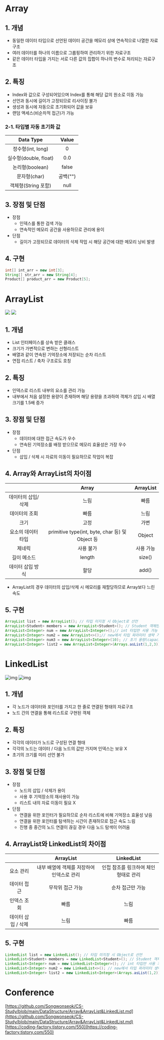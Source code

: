 # Array
## 1. 개념
- 동일한 데이터 타입으로 선언된 데이터 공간을 메모리 상에 연속적으로 나열한 자료구조
- 여러 데이터를 하나의 이름으로 그룹핑하여 관리하기 위한 자료구조
- 같은 데이터 타입을 가지는 서로 다른 값의 집합이 하나의 변수로 처리되는 자료구조
## 2. 특징
- Index와 값으로 구성되어있으며 Index를 통해 해당 값의 원소로 이동 가능
- 선언과 동시에 길이가 고정되므로 리사이징 불가
- 생성과 동시에 자동으로 초기화되어 값을 보유
- 랜덤 액세스(비순차적 접근)가 가능
### 2-1. 타입별 자동 초기화 값
|Data Type|Value|
|:--:|:--:| 
|정수형(int, long)|0|
|실수형(double, float)|0.0|
|논리형(boolean)|false|
|문자형(char)|공백("")|
|객체형(String 포함)|null|
## 3. 장점 및 단점
- 장점
  - 인덱스를 통한 검색 가능
  - 연속적인 메모리 공간을 사용하므로 관리에 용이
- 단점
  - 길이가 고정되므로 데이터의 삭제 작업 시 해당 공간에 대한 메모리 낭비 발생
## 4. 구현
```java
int[] int_arr = new int[3];
String[] str_arr = new String[4];
Product[] product_arr = new Product[5];
```
#

# ArrayList
![](https://img1.daumcdn.net/thumb/R1280x0/?scode=mtistory2&fname=https%3A%2F%2Fblog.kakaocdn.net%2Fdn%2Fbdy438%2FbtqEjPZKIY0%2Fe5Wm8ZJmdRNza4tKBzaK6k%2Fimg.png)
![](https://img1.daumcdn.net/thumb/R1280x0/?scode=mtistory2&fname=https%3A%2F%2Fblog.kakaocdn.net%2Fdn%2Fqp1KU%2FbtqEiLKhVVi%2Fh1IfW46J1Ks7nu1DBvgUmk%2Fimg.png)
## 1. 개념
- List 인터페이스를 상속 받은 클래스
- 크기가 가변적으로 변하는 선형리스트
- 배열과 같이 연속된 기억장소에 저장되는 순차 리스트
- 연접 리스트 / 축차 구조로도 호칭
## 2. 특징
- 인덱스로 리스트 내부의 요소를 관리 가능
- 내부에서 처음 설정한 용량이 존재하며 해당 용량을 초과하여 객체가 삽입 시 배열 크기를 1.5배 증가 
## 3. 장점 및 단점
- 장점
  - 데이터에 대한 접근 속도가 우수
  - 연속된 기억장소를 배정 받으므로 메모리 효율성은 가장 우수
- 단점
  - 삽입 / 삭제 시 자료의 이동이 필요하므로 작업이 복잡
## 4. Array와 ArrayList의 차이점
||Array|ArrayList|
|:--:|:--:|:--:|
|데이터의 삽입/삭제|느림|빠름|
|데이터의 조회|빠름|느림|
|크기|고정|가변|
|요소의 데이터 타입|primitive type(int, byte, char 등) 및 Object 등|Object|
|제네릭|사용 불가|사용 가능|
|길이 메소드|length|size()|
|데이터 삽입 방식|할당|add()|

- ArrayList의 경우 데이터의 삽입/삭제 시 메모리를 재할당하므로 Array보다 느린 속도
## 5. 구현
```java
ArrayList list = new ArrayList(); // 타입 미지정 시 Object로 선언
ArrayList<Student> members = new ArrayList<Student>(); // Student 객체만 사용 가능
ArrayList<Integer> num = new ArrayList<Integer>();// int 타입만 사용 가능
ArrayList<Integer> num2 = new ArrayList<>();// new에서 타입 파라미터 생략 가능
ArrayList<Integer> num3 = new ArrayList<Integer>(10); // 초기 용량(capacity) 지정
ArrayList<Integer> list2 = new ArrayList<Integer>(Arrays.asList(1,2,3)); // 생성과 동시에 값 추가
```
#

# LinkedList
![img](https://img1.daumcdn.net/thumb/R1280x0/?scode=mtistory2&fname=http%3A%2F%2Fcfile2.uf.tistory.com%2Fimage%2F99C5BB4D5B70D31C012D06)
![img](https://img1.daumcdn.net/thumb/R1280x0/?scode=mtistory2&fname=https%3A%2F%2Fblog.kakaocdn.net%2Fdn%2FbqsySc%2FbtqEk1stewE%2Ftnty2kV69c7l45eyUO3Jh0%2Fimg.png)
## 1. 개념
- 각 노드가 데이터와 포인터를 가지고 한 줄로 연결된 형태의 자료구조
- 노드 간의 연결을 통해 리스트로 구현된 객체
## 2. 특징
- 각각의 데이터가 노드로 구성된 연결 형태
- 각각의 노드는 데이터 / 다음 노드의 값만 가지며 인덱스는 보유 X
- 초기의 크기를 미리 선언 불가
## 3. 장점 및 단점
- 장점
  - 노드의 삽입 / 삭제가 용이
  - 사용 후 기억장소의 재사용이 가능
  - 리스트 내의 자료 이동이 필요 X
- 단점
  - 연결을 위한 포인터가 필요하므로 순차 리스트에 비해 기억장소 효율성 낮음
  - 연결을 위한 포인터를 탐색하는 시간이 존재하므로 접근 속도 느림
  - 진행 중 중간의 노드 연결이 끊길 경우 다음 노드 탐색이 어려움
## 4. ArrayList와 LinkedList의 차이점
||ArrayList|LinkedList|
|:--:|:--:|:--:|
|요소 관리|내부 배열에 객체를 저장하여 인덱스로 관리|인접 참조를 링크하여 체인 형태로 관리|
|데이터 접근|무작위 접근 가능|순차 접근만 가능|
|인덱스 조회|빠름|느림|
|데이터 삽입 / 삭제|느림|빠름|
## 5. 구현
```java
LinkedList list = new LinkedList(); // 타입 미지정 시 Object로 선언
LinkedList<Student> members = new LinkedList<Student>(); // Student 객체만 사용 가능
LinkedList<Integer> num = new LinkedList<Integer>(); // int 타입만 사용 가능
LinkedList<Integer> num2 = new LinkedList<>(); // new에서 타입 파라미터 생략 가능
LinkedList<Integer> list2 = new LinkedList<Integer>(Arrays.asList(1,2)); // 생성과 동시에 값 추가
```
#

# Conference
[https://github.com/Songwonseok/CS-Study/blob/main/DataStructure/Array&ArrayList&LinkedList.md](https://github.com/Songwonseok/CS-Study/blob/main/DataStructure/Array&ArrayList&LinkedList.md)  
[https://coding-factory.tistory.com/550](https://coding-factory.tistory.com/550)

